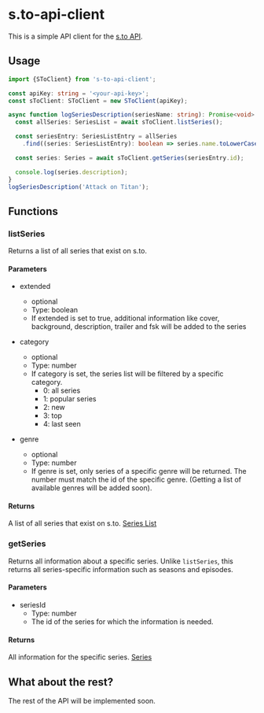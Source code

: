 # s.to-api-client

This is a simple API client for the [s.to API](https://s.to/developers).

## Usage

```typescript
import {SToClient} from 's-to-api-client';

const apiKey: string = '<your-api-key>';
const sToClient: SToClient = new SToClient(apiKey);

async function logSeriesDescription(seriesName: string): Promise<void> {
  const allSeries: SeriesList = await sToClient.listSeries();

  const seriesEntry: SeriesListEntry = allSeries
    .find((series: SeriesListEntry): boolean => series.name.toLowerCase() === seriesName.toLowerCase());

  const series: Series = await sToClient.getSeries(seriesEntry.id);

  console.log(series.description);
}
logSeriesDescription('Attack on Titan');
```

## Functions

### listSeries

Returns a list of all series that exist on s.to.

#### Parameters

- extended
  - optional
  - Type: boolean
  - If extended is set to true, additional information like cover, background, description, trailer and fsk will be added to the series

- category
  - optional
  - Type: number
  - If category is set, the series list will be filtered by a specific category.
    - 0: all series
    - 1: popular series
    - 2: new
    - 3: top
    - 4: last seen

- genre
  - optional
  - Type: number
  - If genre is set, only series of a specific genre will be returned. The number must match the id of the specific genre. (Getting a list of available genres will be added soon).

#### Returns

A list of all series that exist on s.to. [Series List](./src/types/series-list.ts)

### getSeries

Returns all information about a specific series.
Unlike `listSeries`, this returns all series-specific information such as seasons and episodes.

#### Parameters

- seriesId
  - Type: number
  - The id of the series for which the information is needed.

#### Returns

All information for the specific series. [Series](./src/types/series.ts)

## What about the rest?

The rest of the API will be implemented soon.
